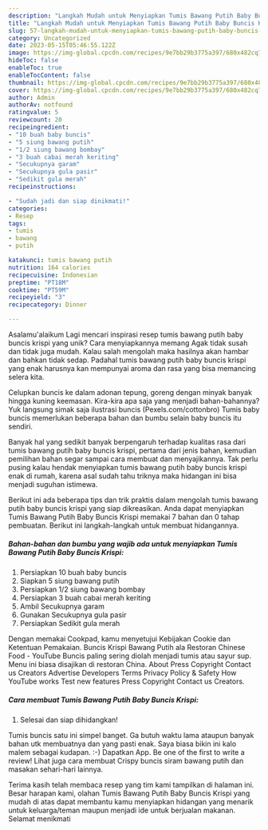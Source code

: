 ```yaml
---
description: "Langkah Mudah untuk Menyiapkan Tumis Bawang Putih Baby Buncis Krispi{ yang Menggugah Selera"
title: "Langkah Mudah untuk Menyiapkan Tumis Bawang Putih Baby Buncis Krispi{ yang Menggugah Selera"
slug: 57-langkah-mudah-untuk-menyiapkan-tumis-bawang-putih-baby-buncis-krispi-yang-menggugah-selera
category: Uncategorized
date: 2023-05-15T05:46:55.122Z
image: https://img-global.cpcdn.com/recipes/9e7bb29b3775a397/680x482cq70/tumis-bawang-putih-baby-buncis-krispi-foto-resep-utama.jpg
hideToc: false
enableToc: true
enableTocContent: false
thumbnail: https://img-global.cpcdn.com/recipes/9e7bb29b3775a397/680x482cq70/tumis-bawang-putih-baby-buncis-krispi-foto-resep-utama.jpg
cover: https://img-global.cpcdn.com/recipes/9e7bb29b3775a397/680x482cq70/tumis-bawang-putih-baby-buncis-krispi-foto-resep-utama.jpg
author: Admin
authorAv: notfound
ratingvalue: 5
reviewcount: 20
recipeingredient:
- "10 buah baby buncis"
- "5 siung bawang putih"
- "1/2 siung bawang bombay"
- "3 buah cabai merah keriting"
- "Secukupnya garam"
- "Secukupnya gula pasir"
- "Sedikit gula merah"
recipeinstructions:

- "Sudah jadi dan siap dinikmati!"
categories:
- Resep
tags:
- tumis
- bawang
- putih

katakunci: tumis bawang putih 
nutrition: 164 calories
recipecuisine: Indonesian
preptime: "PT18M"
cooktime: "PT59M"
recipeyield: "3"
recipecategory: Dinner

---
```



Asalamu'alaikum Lagi mencari inspirasi resep tumis bawang putih baby buncis krispi yang unik? Cara menyiapkannya memang Agak tidak susah dan tidak juga mudah. Kalau salah mengolah maka hasilnya akan hambar dan bahkan tidak sedap. Padahal tumis bawang putih baby buncis krispi yang enak harusnya kan mempunyai aroma dan rasa yang bisa memancing selera kita.


Celupkan buncis ke dalam adonan tepung, goreng dengan minyak banyak hingga kuning keemasan. Kira-kira apa saja yang menjadi bahan-bahannya? Yuk langsung simak saja ilustrasi buncis (Pexels.com/cottonbro) Tumis baby buncis memerlukan beberapa bahan dan bumbu selain baby buncis itu sendiri.

Banyak hal yang sedikit banyak berpengaruh terhadap kualitas rasa dari tumis bawang putih baby buncis krispi, pertama dari jenis bahan, kemudian pemilihan bahan segar sampai cara membuat dan menyajikannya. Tak perlu pusing kalau hendak menyiapkan tumis bawang putih baby buncis krispi enak di rumah, karena asal sudah tahu triknya maka hidangan ini bisa menjadi suguhan istimewa.


Berikut ini ada beberapa tips dan trik praktis dalam mengolah tumis bawang putih baby buncis krispi yang siap dikreasikan. Anda dapat menyiapkan Tumis Bawang Putih Baby Buncis Krispi memakai 7 bahan dan 0 tahap pembuatan. Berikut ini langkah-langkah untuk membuat hidangannya.

<!--inarticleads1-->

##### Bahan-bahan dan bumbu yang wajib ada untuk menyiapkan Tumis Bawang Putih Baby Buncis Krispi:

1. Persiapkan 10 buah baby buncis
1. Siapkan 5 siung bawang putih
1. Persiapkan 1/2 siung bawang bombay
1. Persiapkan 3 buah cabai merah keriting
1. Ambil Secukupnya garam
1. Gunakan Secukupnya gula pasir
1. Persiapkan Sedikit gula merah


Dengan memakai Cookpad, kamu menyetujui Kebijakan Cookie dan Ketentuan Pemakaian. Buncis Krispi Bawang Putih ala Restoran Chinese Food - YouTube Buncis paling sering diolah menjadi tumis atau sayur sup. Menu ini biasa disajikan di restoran China. About Press Copyright Contact us Creators Advertise Developers Terms Privacy Policy &amp; Safety How YouTube works Test new features Press Copyright Contact us Creators. 

<!--inarticleads2-->

##### Cara membuat Tumis Bawang Putih Baby Buncis Krispi:


1. Selesai dan siap dihidangkan!

Tumis buncis satu ini simpel banget. Ga butuh waktu lama ataupun banyak bahan utk membuatnya dan yang pasti enak. Saya biasa bikin ini kalo malem sebagai kudapan. :-) Dapatkan App. Be one of the first to write a review! Lihat juga cara membuat Crispy buncis siram bawang putih dan masakan sehari-hari lainnya. 

Terima kasih telah membaca resep yang tim kami tampilkan di halaman ini. Besar harapan kami, olahan Tumis Bawang Putih Baby Buncis Krispi yang mudah di atas dapat membantu kamu menyiapkan hidangan yang menarik untuk keluarga/teman maupun menjadi ide untuk berjualan makanan. Selamat menikmati
